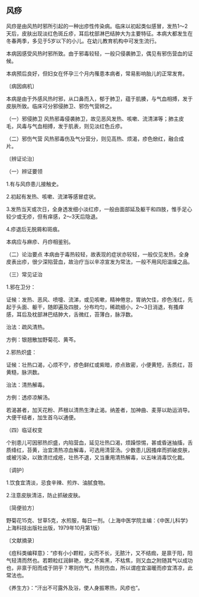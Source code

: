 ## 风痧

风痧是由风热时邪所引起的一种出疹性传染病。临床以初起类似感冒，发热1〜2天后，皮肤出现淡红色斑丘疹，耳后枕部淋巴结肿大为主要特征。本病大都发生在冬春两季，多见于5岁以下的小儿。在幼儿教育机构中可发生流行。

本病因感受风热时邪所致。由于邪毒较轻，一般只侵袭肺卫，偶见有邪伤营血的证候。

本病预后良好，但妇女在怀孕三个月内罹患本病者，常易影响胎儿的正常发育。

〔病因病机〕

本病是由于外感风热时邪，从口鼻而入，郁于肺卫，蕴于肌腠，与气血相搏，发于皮肤所致。临床可分邪侵肺卫、邪伤气营辨之。

（一）邪侵肺卫 风热邪毒侵袭肺卫，故见恶风发热、咳嗽、流清涕等；肺主皮毛，风毒与气血相搏，发于肌表，则见淡红色丘疹。

（二）邪伤气营 风热邪毒伤及气分营分，则见高热、烦渴，疹色焮红，融合成片。

〔辨证论治〕

（一）辨证要领

1.有与风痧患儿接触史。

2.初起有发热、咳嗽、流涕等感冒症状。

3.发热当天或次日，全身透发细小淡红疹，一般由面部延及躯干和四肢，惟手足心较少或无疹，但有痒感，2〜3天后隐退。

4.疹退后无脱屑和斑痕。

本病应与麻疹、丹痧相鉴别。

（二）论治要点 本病由于毒热较轻，故表现的症状亦较轻，一般仅见发热，全身皮表出疹，很少深陷营血，故治疗当以辛凉宣发为常法，一般不用风阳温燥之品。

（三）常见证治

1.邪在卫分：

证候：发热、恶风、喷嚏、流涕，或见咳嗽，精神倦怠，胃纳欠佳，疹色浅红，先起于头面、躯干，随即遍及四肢，分布均匀，稀疏细小，2〜3日消退，有搔痒感，耳后及枕部淋巴结肿大，舌微红，苔薄白，脉浮数。

治法：疏风清热。

方例：银翘散加野菊花、黄芩。

2.邪热炽盛：

证候：壮热口渴，心烦不宁，疹色鲜红或紫暗，疹点致密，小便黄短，舌质红，苔黄糙，脉洪数。

治法：清热解毒。

方例：透疹凉解汤。

若渴甚者，加天花粉、芦根以清热生津止渴。纳差者，加神曲、麦芽以助运消导。大便干结者，加生首乌以通便。

（四）临证权变

个别患儿可因邪热炽盛，内陷营血，延见壮热口渴，烦躁惊惕，甚或昏迷抽搐，舌质绛红，苔黄，治宜清热凉血解毒，可选用清营汤。少数患儿因搔痒而抓破皮肤，或被污染，以致溃烂成疮，壮热不退，又当重用清热解毒，以五味消毒饮化裁。

〔调护〕

1.饮食宜清淡，忌食辛辣、煎炸、油腻食物。

2.注意皮肤清洁，防止抓破皮肤。

〔简便验方〕

野菊花15克、甘草5克，水煎服，每日一剂。（上海中医学院主编：《中医儿科学》上海科技出版社出版，1979年10月第1版）

〔文献摘录〕

《痘科类编释意》：“疹有小小颗粒，尖而不长，无脓汁，又不结痂，是禀于阳，阳气轻清而然也。若颗粒红润鲜艳，使之不紫黑，不枯焦，则又血之附随其气以成功也，非禀于阳而成于阴乎？寒则伤气，热则伤血，所以谓痘宜温暖而疹宜清凉，此常法也。

《养生方》：“汗出不可露外及浴，使人身振寒热，风疹也”。
